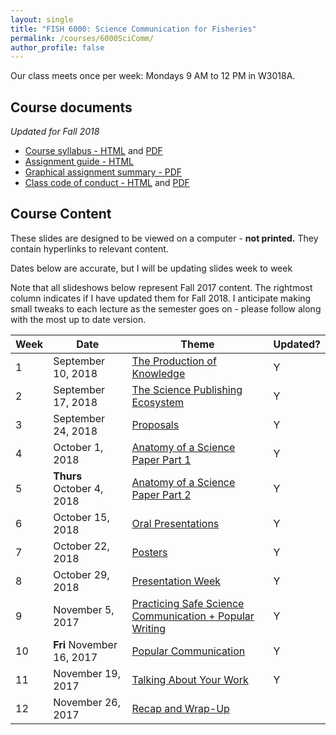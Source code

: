 ```yaml
---
layout: single
title: "FISH 6000: Science Communication for Fisheries"
permalink: /courses/6000SciComm/
author_profile: false
---
```


Our class meets once per week: Mondays 9 AM to 12 PM in W3018A.

## Course documents 
*Updated for Fall 2018*
- [Course syllabus - HTML](/courses/6000SciComm/6000Syllabus/) and [PDF](/assets/images/FISH_6000_Syllabus.pdf)
- [Assignment guide - HTML](/courses/6000SciComm/FISH6000Assignmentguide/) 
- [Graphical assignment summary - PDF](/assets/images/GraphicalSummary.pdf)
- [Class code of conduct - HTML](/courses/coursesCodeofConduct/) and [PDF](/assets/images/FISHCodeofConduct.pdf)

## Course Content

These slides are designed to be viewed on a computer - **not printed.** They contain hyperlinks to relevant content.

Dates below are accurate, but I will be updating slides week to week

Note that all slideshows below represent Fall 2017 content. The rightmost column indicates if I have updated them for Fall 2018. I anticipate making small tweaks to each lecture as the semester goes on - please follow along with the most up to date version.

| **Week**  | **Date** | **Theme**  | **Updated?** |
|-----------|------------|-------------|---|
|1| September 10, 2018 | [The Production of Knowledge](/courses/6000SciComm/FISH6000Week1/) | Y |
|2| September 17, 2018 | [The Science Publishing Ecosystem](/courses/6000SciComm/6000Week2/) | Y |
|3| September 24, 2018 | [Proposals](/courses/6000SciComm/6000Week3/) | Y |
|4| October 1, 2018 | [Anatomy of a Science Paper Part 1](/courses/6000SciComm/6000Week4/) | Y | 
|5| **Thurs** October 4, 2018 | [Anatomy of a Science Paper Part 2](/courses/6000SciComm/6000Week5/) | Y |
|6| October 15, 2018 | [Oral Presentations](/courses/6000SciComm/6000Week6) | Y | 
|7| October 22, 2018 | [Posters](/courses/6000SciComm/6000Week7) | Y |
|8| October 29, 2018 |  [Presentation Week](/courses/6000SciComm/6000Week8) | Y |
|9| November 5, 2017 | [Practicing Safe Science Communication + Popular Writing](/courses/6000SciComm/6000Week9) | Y |
|10| **Fri** November 16, 2017 | [Popular Communication](/courses/6000SciComm/6000Week10) | Y |
|11| November 19, 2017 | [Talking About Your Work](/courses/6000SciComm/6000Week11) | Y | 
|12| November 26, 2017 | [Recap and Wrap-Up](/courses/6000SciComm/6000Week12) |